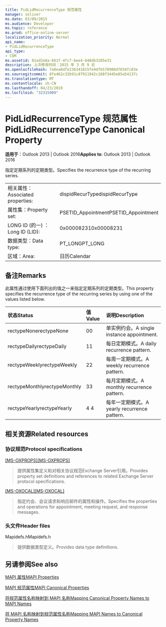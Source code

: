 ```yaml
---
title: PidLidRecurrenceType 规范属性
manager: soliver
ms.date: 03/09/2015
ms.audience: Developer
ms.topic: reference
ms.prod: office-online-server
localization_priority: Normal
api_name:
- PidLidRecurrenceType
api_type:
- COM
ms.assetid: 81ad2e8a-661f-4fc7-bee4-848db3285e31
description: 上次修改时间：2015 年 3 月 9 日
ms.openlocfilehash: 7a0ea0dfe236341815fe94fb570908d7034fc83e
ms.sourcegitcommit: 8fe462c32b91c87911942c188f3445e85a54137c
ms.translationtype: MT
ms.contentlocale: zh-CN
ms.lasthandoff: 04/23/2019
ms.locfileid: "32315909"
---
```

# <a name="pidlidrecurrencetype-canonical-property"></a><span data-ttu-id="043e1-103">PidLidRecurrenceType 规范属性</span><span class="sxs-lookup"><span data-stu-id="043e1-103">PidLidRecurrenceType Canonical Property</span></span>

  
  
<span data-ttu-id="043e1-104">**适用于**：Outlook 2013 | Outlook 2016</span><span class="sxs-lookup"><span data-stu-id="043e1-104">**Applies to**: Outlook 2013 | Outlook 2016</span></span> 
  
<span data-ttu-id="043e1-105">指定定期系列的定期类型。</span><span class="sxs-lookup"><span data-stu-id="043e1-105">Specifies the recurrence type of the recurring series.</span></span>
  
|||
|:-----|:-----|
|<span data-ttu-id="043e1-106">相关属性：</span><span class="sxs-lookup"><span data-stu-id="043e1-106">Associated properties:</span></span>  <br/> |<span data-ttu-id="043e1-107">dispidRecurType</span><span class="sxs-lookup"><span data-stu-id="043e1-107">dispidRecurType</span></span>  <br/> |
|<span data-ttu-id="043e1-108">属性集：</span><span class="sxs-lookup"><span data-stu-id="043e1-108">Property set:</span></span>  <br/> |<span data-ttu-id="043e1-109">PSETID_Appointment</span><span class="sxs-lookup"><span data-stu-id="043e1-109">PSETID_Appointment</span></span>  <br/> |
|<span data-ttu-id="043e1-110">LONG ID (的一) ：</span><span class="sxs-lookup"><span data-stu-id="043e1-110">Long ID (LID):</span></span>  <br/> |<span data-ttu-id="043e1-111">0x00008231</span><span class="sxs-lookup"><span data-stu-id="043e1-111">0x00008231</span></span>  <br/> |
|<span data-ttu-id="043e1-112">数据类型：</span><span class="sxs-lookup"><span data-stu-id="043e1-112">Data type:</span></span>  <br/> |<span data-ttu-id="043e1-113">PT_LONG</span><span class="sxs-lookup"><span data-stu-id="043e1-113">PT_LONG</span></span>  <br/> |
|<span data-ttu-id="043e1-114">区域：</span><span class="sxs-lookup"><span data-stu-id="043e1-114">Area:</span></span>  <br/> |<span data-ttu-id="043e1-115">日历</span><span class="sxs-lookup"><span data-stu-id="043e1-115">Calendar</span></span>  <br/> |
   
## <a name="remarks"></a><span data-ttu-id="043e1-116">备注</span><span class="sxs-lookup"><span data-stu-id="043e1-116">Remarks</span></span>

<span data-ttu-id="043e1-117">此属性通过使用下面列出的值之一来指定定期系列的定期类型。</span><span class="sxs-lookup"><span data-stu-id="043e1-117">This property specifies the recurrence type of the recurring series by using one of the values listed below.</span></span>
  
|<span data-ttu-id="043e1-118">**状态**</span><span class="sxs-lookup"><span data-stu-id="043e1-118">**Status**</span></span>|<span data-ttu-id="043e1-119">**值**</span><span class="sxs-lookup"><span data-stu-id="043e1-119">**Value**</span></span>|<span data-ttu-id="043e1-120">**说明**</span><span class="sxs-lookup"><span data-stu-id="043e1-120">**Description**</span></span>|
|:-----|:-----|:-----|
|<span data-ttu-id="043e1-121">rectypeNone</span><span class="sxs-lookup"><span data-stu-id="043e1-121">rectypeNone</span></span>  <br/> |<span data-ttu-id="043e1-122">0</span><span class="sxs-lookup"><span data-stu-id="043e1-122">0</span></span>  <br/> |<span data-ttu-id="043e1-123">单实例约会。</span><span class="sxs-lookup"><span data-stu-id="043e1-123">A single instance appointment.</span></span>  <br/> |
|<span data-ttu-id="043e1-124">rectypeDaily</span><span class="sxs-lookup"><span data-stu-id="043e1-124">rectypeDaily</span></span>  <br/> |<span data-ttu-id="043e1-125">1</span><span class="sxs-lookup"><span data-stu-id="043e1-125">1</span></span>  <br/> |<span data-ttu-id="043e1-126">每日定期模式。</span><span class="sxs-lookup"><span data-stu-id="043e1-126">A daily recurrence pattern.</span></span>  <br/> |
|<span data-ttu-id="043e1-127">rectypeWeekly</span><span class="sxs-lookup"><span data-stu-id="043e1-127">rectypeWeekly</span></span>  <br/> |<span data-ttu-id="043e1-128">2</span><span class="sxs-lookup"><span data-stu-id="043e1-128">2</span></span>  <br/> |<span data-ttu-id="043e1-129">每周一定期模式。</span><span class="sxs-lookup"><span data-stu-id="043e1-129">A weekly recurrence pattern.</span></span>  <br/> |
|<span data-ttu-id="043e1-130">rectypeMonthly</span><span class="sxs-lookup"><span data-stu-id="043e1-130">rectypeMonthly</span></span>  <br/> |<span data-ttu-id="043e1-131">3</span><span class="sxs-lookup"><span data-stu-id="043e1-131">3</span></span>  <br/> |<span data-ttu-id="043e1-132">每月定期模式。</span><span class="sxs-lookup"><span data-stu-id="043e1-132">A monthly recurrence pattern.</span></span>  <br/> |
|<span data-ttu-id="043e1-133">rectypeYearly</span><span class="sxs-lookup"><span data-stu-id="043e1-133">rectypeYearly</span></span>  <br/> |<span data-ttu-id="043e1-134">4 </span><span class="sxs-lookup"><span data-stu-id="043e1-134">4</span></span>  <br/> |<span data-ttu-id="043e1-135">每年一定期模式。</span><span class="sxs-lookup"><span data-stu-id="043e1-135">A yearly recurrence pattern.</span></span>  <br/> |
   
## <a name="related-resources"></a><span data-ttu-id="043e1-136">相关资源</span><span class="sxs-lookup"><span data-stu-id="043e1-136">Related resources</span></span>

### <a name="protocol-specifications"></a><span data-ttu-id="043e1-137">协议规范</span><span class="sxs-lookup"><span data-stu-id="043e1-137">Protocol specifications</span></span>

<span data-ttu-id="043e1-138">[[MS-OXPROPS]](https://msdn.microsoft.com/library/f6ab1613-aefe-447d-a49c-18217230b148%28Office.15%29.aspx)</span><span class="sxs-lookup"><span data-stu-id="043e1-138">[[MS-OXPROPS]](https://msdn.microsoft.com/library/f6ab1613-aefe-447d-a49c-18217230b148%28Office.15%29.aspx)</span></span>
  
> <span data-ttu-id="043e1-139">提供属性集定义和对相关协议规范Exchange Server引用。</span><span class="sxs-lookup"><span data-stu-id="043e1-139">Provides property set definitions and references to related Exchange Server protocol specifications.</span></span>
    
<span data-ttu-id="043e1-140">[[MS-OXOCAL]](https://msdn.microsoft.com/library/09861fde-c8e4-4028-9346-e7c214cfdba1%28Office.15%29.aspx)</span><span class="sxs-lookup"><span data-stu-id="043e1-140">[[MS-OXOCAL]](https://msdn.microsoft.com/library/09861fde-c8e4-4028-9346-e7c214cfdba1%28Office.15%29.aspx)</span></span>
  
> <span data-ttu-id="043e1-141">指定约会、会议请求和响应邮件的属性和操作。</span><span class="sxs-lookup"><span data-stu-id="043e1-141">Specifies the properties and operations for appointment, meeting request, and response messages.</span></span>
    
### <a name="header-files"></a><span data-ttu-id="043e1-142">头文件</span><span class="sxs-lookup"><span data-stu-id="043e1-142">Header files</span></span>

<span data-ttu-id="043e1-143">Mapidefs.h</span><span class="sxs-lookup"><span data-stu-id="043e1-143">Mapidefs.h</span></span>
  
> <span data-ttu-id="043e1-144">提供数据类型定义。</span><span class="sxs-lookup"><span data-stu-id="043e1-144">Provides data type definitions.</span></span>
    
## <a name="see-also"></a><span data-ttu-id="043e1-145">另请参阅</span><span class="sxs-lookup"><span data-stu-id="043e1-145">See also</span></span>



[<span data-ttu-id="043e1-146">MAPI 属性</span><span class="sxs-lookup"><span data-stu-id="043e1-146">MAPI Properties</span></span>](mapi-properties.md)
  
[<span data-ttu-id="043e1-147">MAPI 规范属性</span><span class="sxs-lookup"><span data-stu-id="043e1-147">MAPI Canonical Properties</span></span>](mapi-canonical-properties.md)
  
[<span data-ttu-id="043e1-148">将规范属性名称映射到 MAPI 名称</span><span class="sxs-lookup"><span data-stu-id="043e1-148">Mapping Canonical Property Names to MAPI Names</span></span>](mapping-canonical-property-names-to-mapi-names.md)
  
[<span data-ttu-id="043e1-149">将 MAPI 名称映射到规范属性名称</span><span class="sxs-lookup"><span data-stu-id="043e1-149">Mapping MAPI Names to Canonical Property Names</span></span>](mapping-mapi-names-to-canonical-property-names.md)

